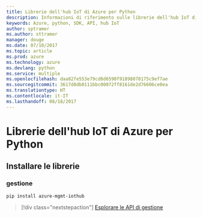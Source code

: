 ```yaml
---
title: Librerie dell'hub IoT di Azure per Python
description: Informazioni di riferimento sulle librerie dell'hub IoT di Azure per Python
keywords: Azure, python, SDK, API, hub IoT
author: sptramer
ms.author: sttramer
manager: douge
ms.date: 07/10/2017
ms.topic: article
ms.prod: azure
ms.technology: azure
ms.devlang: python
ms.service: multiple
ms.openlocfilehash: daa82fe553e79cd8d6590f91898078175c9ef7ae
ms.sourcegitcommit: 3617d0db0111bbc00072ff8161de2d76606ce0ea
ms.translationtype: HT
ms.contentlocale: it-IT
ms.lasthandoff: 08/18/2017
---
```

# <a name="azure-iot-hub-libraries-for-python"></a>Librerie dell'hub IoT di Azure per Python

## <a name="install-the-libraries"></a>Installare le librerie


### <a name="management"></a>gestione

```bash
pip install azure-mgmt-iothub
```
> [!div class="nextstepaction"]
> [Esplorare le API di gestione](/python/api/overview/azure/iot/managementlibrary)